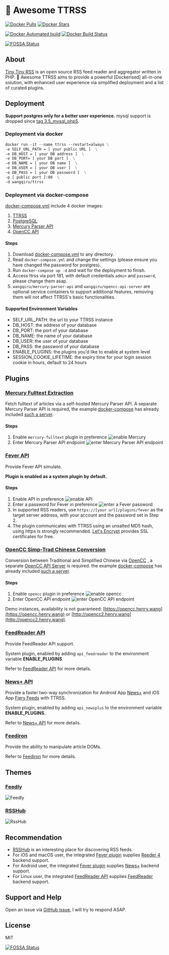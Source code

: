 # 🐋 Awesome TTRSS

[![Docker Pulls](https://img.shields.io/docker/pulls/wangqiru/ttrss.svg)](https://hub.docker.com/r/wangqiru/ttrss)
[![Docker Stars](https://img.shields.io/docker/stars/wangqiru/ttrss.svg)](https://hub.docker.com/r/wangqiru/ttrss)

[![Docker Automated build](https://img.shields.io/docker/automated/wangqiru/ttrss.svg)](https://hub.docker.com/r/wangqiru/ttrss/builds)
[![Docker Build Status](https://img.shields.io/docker/build/wangqiru/ttrss.svg)](https://hub.docker.com/r/wangqiru/ttrss/builds)

[![FOSSA Status](https://app.fossa.io/api/projects/git%2Bgithub.com%2FHenryQW%2Fdocker-ttrss-plugins.svg?type=shield)](https://app.fossa.io/projects/git%2Bgithub.com%2FHenryQW%2Fdocker-ttrss-plugins?ref=badge_shield)

## About

[Tiny Tiny RSS](https://tt-rss.org/) is an open source RSS feed reader and aggregator written in PHP. 🐋 Awesome TTRSS aims to provide a powerful [Dockerised] all-in-one solution, with enhanced user experience via simplified deployment and a list of curated plugins.

## Deployment

**Support postgres only for a better user experience.** mysql support is dropped since [tag 3.5_mysql_php5](https://github.com/HenryQW/docker-ttrss-plugins/tree/3.5_mysql_php5).

### Deployment via docker

```dockerfile
docker run -it --name ttrss --restart=always \
-e SELF_URL_PATH = [ your public URL ]  \
-e DB_HOST = [ your DB address ]  \
-e DB_PORT= [ your DB port ]  \
-e DB_NAME = [ your DB name ]  \
-e DB_USER = [ your DB user ]  \
-e DB_PASS = [ your DB password ]  \
-p [ public port ]:80  \
-d wangqiru/ttrss
```

### Deployment via docker-compose

[docker-compose.yml](https://github.com/HenryQW/docker-ttrss-plugins/blob/master/docker-compose.yml) include 4 docker images:

1. [TTRSS](https://hub.docker.com/r/wangqiru/ttrss)
1. [PostgreSQL](https://hub.docker.com/r/sameersbn/postgresql)
1. [Mercury Parser API](https://hub.docker.com/r/wangqiru/mercury-parser-api)
1. [OpenCC API](https://hub.docker.com/r/wangqiru/opencc-api-server)

#### Steps

1. Download [docker-compose.yml](https://github.com/HenryQW/docker-ttrss-plugins/blob/master/docker-compose.yml) to any directory.
1. Read `docker-compose.yml` and change the settings (please ensure you have changed the password for postgres).
1. Run `docker-compose up -d` and wait for the deployment to finish.
1. Access ttrss via port 181, with default credentials `admin` and `password`, please change them asap.
1. `wangqiru/mercury-parser-api` and `wangqiru/opencc-api-server` are optional service containers to support additional features, removing them will not affect TTRSS's basic functionalities.

#### Supported Environment Variables

* SELF_URL_PATH: the url to your TTRSS instance
* DB_HOST: the address of your database
* DB_PORT: the port of your database
* DB_NAME: the name of your database
* DB_USER: the user of your database
* DB_PASS: the password of your database
* ENABLE_PLUGINS: the plugins you'd like to enable at system level
* SESSION_COOKIE_LIFETIME: the expiry time for your login session cookie in hours, default to 24 hours

## Plugins

### [Mercury Fulltext Extraction](https://github.com/HenryQW/mercury_fulltext)

Fetch fulltext of articles via a self-hosted Mercury Parser API. A separate Mercury Parser API is required, the example [docker-compose](#deployment-via-docker-compose) has already included [such a server](https://github.com/HenryQW/mercury-parser-api).

#### Steps

1. Enable `mercury-fulltext` plugin in preference
    ![enable Mercury](https://share.henry.wang/92AGp5/x9xYB93cnX+)
1. Enter Mercury Parser API endpoint
    ![enter Mercury Parser API endpoint](https://share.henry.wang/KFrzMD/O2xonuy9ta+)

### [Fever API](https://github.com/HenryQW/tinytinyrss-fever-plugin)

Provide Fever API simulate.

**Plugin is enabled as a system plugin by default.**

#### Steps

1. Enable API in preference
    ![enable API](https://share.henry.wang/X2AnXi/bVVDg9mGDm+)
1. Enter a password for Fever in preference
    ![enter a Fever password](https://share.henry.wang/HspODo/xRSbZQheVN+)
1. In supported RSS readers, use `https://[your url]/plugins/fever` as the target server address, with your account and the password set in Step 2.
1. The plugin communicates with TTRSS using an unsalted MD5 hash, using https is strongly recommended. [Let's Encrypt](https://letsencrypt.org/) provides SSL certificates for free.

### [OpenCC Simp-Trad Chinese Conversion](https://github.com/HenryQW/ttrss_opencc)

Conversion between Traditional and Simplified Chinese via [OpenCC](https://github.com/BYVoid/OpenCC) , a separate [OpenCC API Server](https://github.com/HenryQW/OpenCC.henry.wang) is required. the example [docker-compose](#deployment-via-docker-compose) has already included [such a server](https://github.com/HenryQW/OpenCC.henry.wang).

#### Steps

1. Enable `opencc` plugin in preference
    ![enable opencc](https://share.henry.wang/EvN5Nl/2RHNnMV2iP+)
1. Enter OpenCC API endpoint
    ![enter OpenCC API endpoint](https://share.henry.wang/JdJeUB/vIsRBk3EXn+)

Demo instances, availability is not guaranteed: [https://opencc.henry.wang](https://opencc.henry.wang) or [http://opencc2.henry.wang](http://opencc2.henry.wang).

### [FeedReader API](https://github.com/jangernert/FeedReader/tree/master/data/tt-rss-feedreader-plugin)

Provide FeedReader API support.

System plugin, enabled by adding `api_feedreader` to the environment variable **ENABLE_PLUGINS**.

Refer to [FeedReader API](https://github.com/jangernert/FeedReader/tree/master/data/tt-rss-feedreader-plugin) for more details.

### [News+ API](https://github.com/voidstern/tt-rss-newsplus-plugin/)

Provide a faster two-way synchronization for Android App [News+](http://github.com/noinnion/newsplus/) and iOS App [Fiery Feeds](http://cocoacake.net/apps/fiery/) with TTRSS.

System plugin, enabled by adding `api_newsplus` to the environment variable **ENABLE_PLUGINS**.

Refer to [News+ API](https://github.com/voidstern/tt-rss-newsplus-plugin/) for more details.

### [Feediron](https://github.com/feediron/ttrss_plugin-feediron)

Provide the ability to manipulate article DOMs.

Refer to [Feediron](https://github.com/feediron/ttrss_plugin-feediron) for more details.

## Themes

### [Feedly](https://github.com/levito/tt-rss-feedly-theme)

![Feedly](https://share.henry.wang/f3WNje/Q7RoLBSUFp+)

### [RSSHub](https://github.com/DIYgod/ttrss-theme-rsshub)

![RssHub](https://share.henry.wang/E5Lifa/1ykvdTWuew+)

## Recommendation

* [RSSHub](https://docs.rsshub.app/en/) is an interesting place for discovering RSS feeds.
* For iOS and macOS user, the integrated [Fever plugin](https://github.com/HenryQW/tinytinyrss-fever-plugin) supplies [Reeder 4](http://reederapp.com/) backend support.
* For Android user, the integrated [Fever plugin](https://github.com/HenryQW/tinytinyrss-fever-plugin) supplies [News+](http://github.com/noinnion/newsplus/) backend support.
* For Linux user, the integrated [FeedReader API](https://github.com/jangernert/FeedReader/tree/master/data/tt-rss-feedreader-plugin) supplies [FeedReader](https://jangernert.github.io/FeedReader/) backend support.

## Support and Help

Open an issue via [GitHub issue](https://github.com/HenryQW/docker-ttrss-plugins/issues), I will try to respond ASAP.

## License

MIT

[![FOSSA Status](https://app.fossa.io/api/projects/git%2Bgithub.com%2FHenryQW%2Fdocker-ttrss-plugins.svg?type=large)](https://app.fossa.io/projects/git%2Bgithub.com%2FHenryQW%2Fdocker-ttrss-plugins?ref=badge_large)
